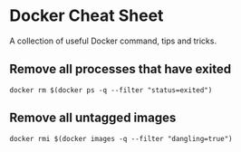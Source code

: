# Docker Cheat Sheet

A collection of useful Docker command, tips and tricks.

## Remove all processes that have exited

```
docker rm $(docker ps -q --filter "status=exited")
```

## Remove all untagged images

```
docker rmi $(docker images -q --filter "dangling=true")
```
